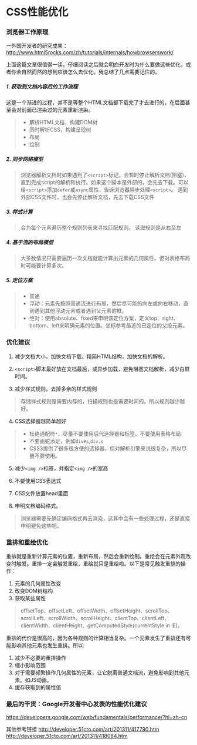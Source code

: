 # CSS性能优化

### 浏览器工作原理
一外国开发者的研究成果： http://www.html5rocks.com/zh/tutorials/internals/howbrowserswork/

上面这篇文章很值得一读，仔细阅读之后就会明白开发时为什么要做这些优化，或者你会自然而然的想到应该怎么去优化。我总结了几点需要记住的。

##### 1. 获取到文档内容后的工作流程
这是一个渐进的过程，并不是等整个HTML文档都下载完了才去进行的，在后面甚至会对前面已渲染过的元素重新渲染。
> * 解析HTML文档，构建DOM树
> * 同时解析CSS，构建呈现树
> * 布局
> * 绘制

##### 2. 同步网络模型
> 浏览器解析文档时如果遇到了`<script>`标记，会暂时停止解析文档(阻塞)，直到完成script的解析和执行。如果这个脚本是外部的，会先去下载。可以给`<script>`添加`defer`或`async`属性，告诉浏览器异步处理`<script>`。
> 遇到外部CSS文件时，也会先停止解析文档，先去下载CSS文件

##### 3. 样式计算
> 会为每个元素遍历整个规则列表来寻找匹配规则。
> 读取规则是从右至左

##### 4. 基于流的布局模型
> 大多数情况只需要遍历一次文档就能计算出元素的几何属性。但对表格布局时可能要计算多次。

##### 5. 定位方案
> * 普通
> * 浮动：元素先按照普通流进行布局，然后尽可能的向左或向右移动，直到遇到其他浮动元素或者遇到父元素的框。
> * 绝对：使用absolute、fixed来申明该定位方案，定义top、right、bottom、left来明确元素的位置。坐标参考最近的已定位的父级元素。

### 优化建议
1. 减少文档大小，加快文档下载。精简HTML结构，加快文档的解析。

2. `<script>`脚本最好放在文档最后，或异步加载，避免阻塞文档解析，减少白屏时间。

3. 减少样式规则，去掉多余的样式规则
> 存储样式规则是需要内存的，扫描规则也是需要时间的。所以规则越少越好。

4. CSS选择器越简单越好
> * 杜绝通配符`*`，尽量不要使用后代选择器和标签。不要使用表格布局
> * 不要画蛇添足，例如`div#s`,`div.s`
> * CSS3提供了很多很方便的选择器，但对解析引擎来说很复杂，所以尽量不要使用。

5. 减少`<img />`标签，并指定`<img />`的宽高

6. 不要使用CSS表达式

7. CSS文件放置head里面

8. 申明文档编码格式。
> 浏览器需要先确定编码格式再去渲染，这其中会有一些处理过程，还是直接申明避免这些吧。


### 重排和重绘优化
重排就是重新计算元素的位置，重新布局，然后会重新绘制。重绘会在元素外观改变时触发。重排一定会触发重绘，重绘就只是重绘啦。以下是常见触发重排的操作：
1. 元素的几何属性改变
2. 改变DOM树结构
3. 获取某些属性
> offsetTop、offsetLeft、offsetWidth、offsetHeight、scrollTop、scrollLeft、scrollWidth、scrollHeight、clientTop、clientLeft、clientWidth、clientHeight、getComputedStyle(currentStyle in IE)。

重排的代价是很高的，因为各种规则的计算相当复杂。一个元素发生了重排还有可能影响其他元素也发生重排。所以:
1. 减少不必要的重排操作
2. 缩小影响范围
3. 对于需要频繁操作几何属性的元素，让它脱离普通文档流，避免影响到其他元素。如JS动画。
4. 缓存获取到的属性值

### 最后的干货：Google开发者中心发表的性能优化建议
https://developers.google.com/web/fundamentals/performance/?hl=zh-cn

其他参考链接
http://developer.51cto.com/art/201311/417790.htm
http://developer.51cto.com/art/201311/418084.htm



